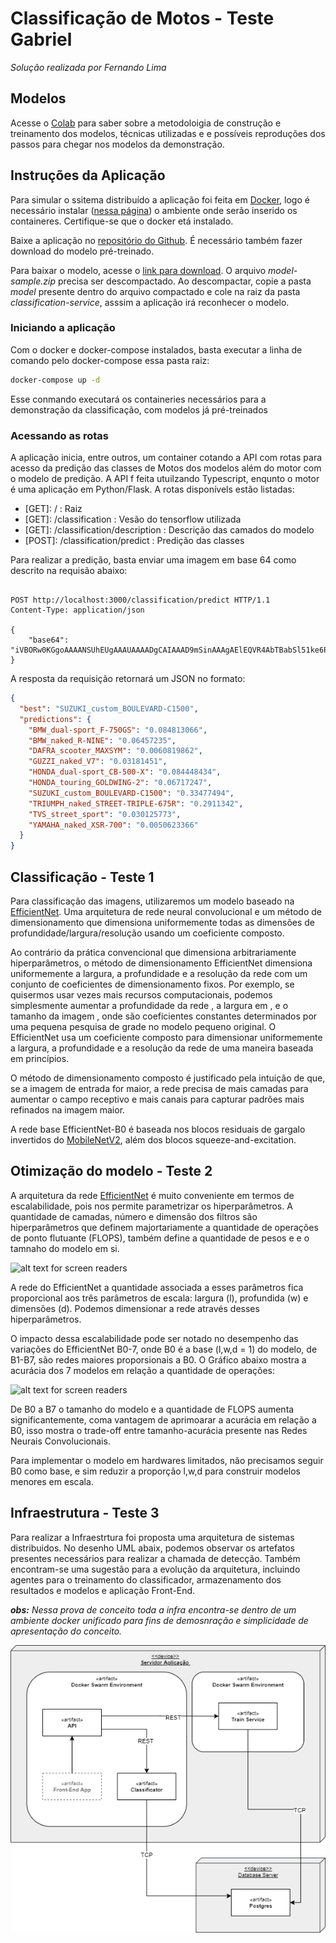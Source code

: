# Classificação de Motos - Teste Gabriel
*Solução realizada por Fernando Lima*


## Modelos

Acesse o [Colab](https://colab.research.google.com/drive/1BgRUQOeEDIZIQhjthGRzfMeLc360SCtM?usp=sharing) para saber sobre a metodoloigia de construção e treinamento dos modelos, técnicas utilizadas e e possíveis reproduções dos passos para chegar nos modelos da demonstração.

## Instruções da Aplicação

Para simular o ssitema distribuído a aplicação foi feita em [Docker](https://docs.docker.com/get-docker), logo é necessário instalar ([nessa página](https://docs.docker.com/get-docker)) o ambiente onde serão inserido os containeres. Certifique-se que o docker etá instalado.


Baixe a aplicação no [repositório do Github](https://github.com/fol21/gabriel-motos-teste-cv). É necessário também fazer  download do modelo pré-treinado.

Para baixar o modelo, acesse o [link para download](https://drive.google.com/uc?export=download&id=1igJR35Io71hX4pNgxcGlfTRGWFqGVXng). O arquivo *model-sample.zip* precisa ser descompactado. Ao descompactar, copie a pasta *model* presente dentro do arquivo compactado e cole na raiz da pasta *classification-service*, asssim a aplicação irá reconhecer o modelo.

### Iniciando a aplicação

Com o docker e docker-compose instalados, basta executar a linha de comando pelo docker-compose essa pasta raiz:

````bash
docker-compose up -d
````

Esse conmando executará os containeries necessários para a demonstração da classificação, com modelos já pré-treinados

### Acessando as rotas

A aplicação inicia, entre outros, um container cotando a API com rotas para acesso da predição das classes de Motos dos modelos além do motor com o modelo de predição. A API f feita utuilzando Typescript, enqunto o motor é uma aplicação em Python/Flask. A rotas disponívels estão listadas:

- [GET]: / : Raiz
- [GET]: /classification :     Vesão do tensorflow utilizada
- [GET]: /classification/description : Descrição das camados do modelo
- [POST]: /classification/predict : Predição das classes

Para realizar a predição, basta enviar uma imagem em base 64 como descrito na requisão  abaixo:

````http

POST http://localhost:3000/classification/predict HTTP/1.1
Content-Type: application/json

{
    "base64": "iVBORw0KGgoAAAANSUhEUgAAAUAAAADgCAIAAAD9mSinAAAgAElEQVR4AbTBabSl51ke6Pt532/ce5..."
}

````

A resposta da requisição retornará um JSON no formato:

````json
{
  "best": "SUZUKI_custom_BOULEVARD-C1500",
  "predictions": {
    "BMW_dual-sport_F-750GS": "0.084813066",
    "BMW_naked_R-NINE": "0.06457235",
    "DAFRA_scooter_MAXSYM": "0.0060819862",
    "GUZZI_naked_V7": "0.03181451",
    "HONDA_dual-sport_CB-500-X": "0.084448434",
    "HONDA_touring_GOLDWING-2": "0.06717247",
    "SUZUKI_custom_BOULEVARD-C1500": "0.33477494",
    "TRIUMPH_naked_STREET-TRIPLE-675R": "0.2911342",
    "TVS_street_sport": "0.030125773",
    "YAMAHA_naked_XSR-700": "0.0050623366"
  }
}
````

## Classificação - Teste 1

Para classificação das imagens, utilizaremos um modelo baseado na [EfficientNet](https://arxiv.org/pdf/1905.11946v5.pdf). Uma arquitetura de rede neural convolucional e um método de dimensionamento que dimensiona uniformemente todas as dimensões de profundidade/largura/resolução usando um coeficiente composto. 

Ao contrário da prática convencional que dimensiona arbitrariamente hiperparâmetros, o método de dimensionamento EfficientNet dimensiona uniformemente a largura, a profundidade e a resolução da rede com um conjunto de coeficientes de dimensionamento fixos. Por exemplo, se quisermos usar vezes mais recursos computacionais, podemos simplesmente aumentar a profundidade da rede , a largura em , e o tamanho da imagem , onde são coeficientes constantes determinados por uma pequena pesquisa de grade no modelo pequeno original. O EfficientNet usa um coeficiente composto para dimensionar uniformemente a largura, a profundidade e a resolução da rede de uma maneira baseada em princípios.

O método de dimensionamento composto é justificado pela intuição de que, se a imagem de entrada for maior, a rede precisa de mais camadas para aumentar o campo receptivo e mais canais para capturar padrões mais refinados na imagem maior.

A rede base EfficientNet-B0 é baseada nos blocos residuais de gargalo invertidos do [MobileNetV2](https://arxiv.org/pdf/1801.04381v4.pdf), além dos blocos squeeze-and-excitation.


## Otimização do modelo - Teste 2

A arquitetura da rede [EfficientNet](https://arxiv.org/pdf/1905.11946v5.pdf) é muito conveniente em termos de escalabilidade, pois nos permite parametrizar os hiperparâmetros. A quantidade de camadas, número e dimensão dos filtros são hiperparâmetros que definem majortariamente a quantidade de operações de ponto flutuante (FLOPS), também define a quantidade de pesos e e o tamnaho do modelo em si.

![alt text for screen readers](https://1.bp.blogspot.com/-Cdtb97FtgdA/XO3BHsB7oEI/AAAAAAAAEKE/bmtkonwgs8cmWyI5esVo8wJPnhPLQ5bGQCLcBGAs/s1600/image4.png)

A rede do EfficientNet a quantidade associada a esses parâmetros fica proporcional aos três parâmetros de escala: largura (l), profundida (w) e dimensões (d). Podemos dimensionar a rede através desses hiperparâmetros.

O impacto dessa escalabilidade pode ser notado no desempenho das variações do EfficientNet B0-7, onde B0 é a base (l,w,d = 1) do modelo, de B1-B7, são redes maiores proporsionais a B0. O Gráfico abaixo mostra a acurácia dos 7 modelos em relação a quantidade de operações:

![alt text for screen readers](https://raw.githubusercontent.com/romulus0914/EfficientNet-PyTorch/master/assets/flops.png)

De B0 a B7 o tamanho do modelo e a quantidade de FLOPS aumenta significantemente, coma vantagem de aprimoarar a acurácia em relação a B0, isso mostra o trade-off entre tamanho-acurácia presente nas Redes Neurais Convolucionais.

Para implementar o modelo em hardwares limitados, não precisamos seguir B0 como base, e sim reduzir a proporção l,w,d para construir modelos menores em escala.


## Infraestrutura - Teste 3

Para realizar a Infraestrtura foi proposta uma arquitetura de sistemas distribuidos. No desenho UML abaix, podemos observar os artefatos presentes necessários para realizar a chamada de detecção. Também encontram-se uma sugestão para a evolução da arquitetura, incluindo agentes para o treinamento do classificador, armazenamento dos resultados e modelos e aplicação Front-End.

***obs:*** *Nessa prova de conceito toda a infra encontra-se dentro de um ambiente docker unificado para fins de demosnração e simplicidade de apresentação do conceito.*

![Arquitetura do Sistema](docs/motos-arch-Page-1.drawio.png)


